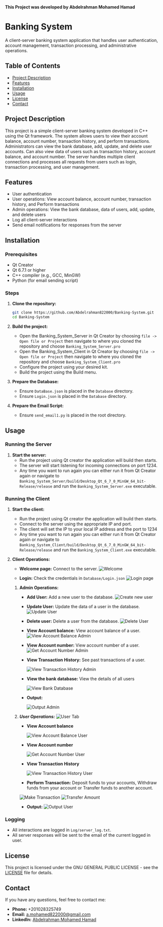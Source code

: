 **This Project was developed by Abdelrahman Mohamed Hamad**

# Banking System

A client-server banking system application that handles user authentication, account management, transaction processing, and administrative operations.

## Table of Contents
- [Project Description](#project-description)
- [Features](#features)
- [Installation](#installation)
- [Usage](#usage)
- [License](#license)
- [Contact](#contact)

## Project Description

This project is a simple client-server banking system developed in C++ using the Qt framework. 
The system allows users to view their account balance, account number, transaction history, and perform transactions. 
Administrators can view the bank database, add, update, and delete user accounts. 
Can also view data of users such as transaction history, account balance, and account number.
The server handles multiple client connections and processes all requests from users such as login, transaction processing, and user management.

## Features

- User authentication
- User operations: View account balance, account number, transaction history, and Perform transactions
- Admin operations: View the bank database, data of users, add, update, and delete users 
- Log all client-server interactions
- Send email notifications for responses from the server

## Installation

### Prerequisites

- Qt Creator
- Qt 6.7.1 or higher
- C++ compiler (e.g., GCC, MinGW)
- Python (for email sending script)

### Steps

1. **Clone the repository:**
    ```bash
    git clone https://github.com/Abdelrahman822000/Banking-System.git
    cd Banking-System
    ```

2. **Build the project:**
    - Open the Banking_System_Server in Qt Creator by choosing `file -> Open file or Project` then navigate to where you cloned the repository and choose `Banking_System_Server.pro`
    - Open the Banking_System_Client in Qt Creator by choosing `file -> Open file or Project` then navigate to where you cloned the repository and choose `Banking_System_Client.pro` 
    - Configure the project using your desired kit.
    - Build the project using the Build menu.

3. **Prepare the Database:**
    - Ensure `DataBase.json` is placed in the `Database` directory.
    - Ensure `Login.json` is placed in the `Database` directory.

4. **Prepare the Email Script:**
    - Ensure `send_email1.py` is placed in the root directory.

## Usage

### Running the Server

1. **Start the server:**
    - Run the project using Qt creator the application will build then starts.
    - The server will start listening for incoming connections on port 1234.
    - Any time you want to run again you can either run it from Qt Creator again or navigate to `Banking_System_Server/build/Desktop_Qt_6_7_0_MinGW_64_bit-Release/release` and run the `Banking_System_Server.exe` executable.

### Running the Client

1. **Start the client:**
    - Run the project using Qt creator the application will build then starts.
    - Connect to the server using the appropriate IP and port.
    - The client will set the IP to your local IP address and the port to 1234
    - Any time you want to run again you can either run it from Qt Creator again or navigate to `Banking_System_Client/build/Desktop_Qt_6_7_0_MinGW_64_bit-Release/release` and run the `Banking_System_Client.exe` executable.

2. **Client Operations:**
    - **Welcome page:** Connect to the server. ![Welcome](https://github.com/user-attachments/assets/48475698-8946-4513-be92-839f4a024d7b)

    - **Login:** Check the credentials in `Database/Login.json` ![Login page](https://github.com/user-attachments/assets/55d069cf-f630-4be7-9a00-11eb0c102768)

    1. **Admin Operations:**
        - **Add User:** Add a new user to the database. ![Create new user](https://github.com/user-attachments/assets/db4b07d6-ab8d-440c-bf8f-1fc04c69098b)

        - **Update User:** Update the data of a user in the database. ![Update User](https://github.com/user-attachments/assets/a6ba5b06-8beb-47af-9163-eb8e7a497790)

        - **Delete user:** Delete a user from the database. ![Delete User](https://github.com/user-attachments/assets/bf83ec1f-bd7a-42bd-b0ac-72b522d44242)

        - **View Account balance:** View account balance of a user. ![View Account Balance Admin](https://github.com/user-attachments/assets/d29ce41d-7102-4b49-9c72-7b1db5b8ba77)

        - **View Account number:** View account number of a user. ![Get Account Number Admin](https://github.com/user-attachments/assets/f0188e3b-409d-4ae9-925f-423dd4951b80)

        - **View Transaction History:** See past transactions of a user.

          ![View Transaction History Admin](https://github.com/user-attachments/assets/31dc7570-30bb-46c8-b0f3-0d8adfdd7d3f)

        - **View the bank database:** View the details of all users

          ![View Bank Database](https://github.com/user-attachments/assets/08446e97-db7f-419f-9884-962a810fc222)

        - **Output:**

          ![Output Admin](https://github.com/user-attachments/assets/bd017a98-1465-4fa1-8324-caad46db10f9)
          
    3. ***User Operations:***
        ![User Tab](https://github.com/user-attachments/assets/55d9f786-2a97-4622-8573-acfa0b39856d)

        - **View Account balance**

          ![View Account Balance User](https://github.com/user-attachments/assets/abfacea2-a196-43dc-9dee-70ba67387f1f)

        - **View Account number**

          ![Get Account Number User](https://github.com/user-attachments/assets/a80b9485-4aa4-4d73-8b7f-7504f690ec7a)

        - **View Transaction History**

          ![View Transaction History User](https://github.com/user-attachments/assets/44d7efa4-b6e6-410e-807a-46fe6f6f6324)

        - **Perform Transaction:** Deposit funds to your accounts, Withdraw funds from your account or Transfer funds to another account.
  
       
        ![Make Transaction](https://github.com/user-attachments/assets/69295986-aadf-43f9-af07-1db87f614e98)
        ![Transfer Amount](https://github.com/user-attachments/assets/269f6bc5-62c8-49b0-b629-84642e7ff5f9)

        - **Output:** ![Output User](https://github.com/user-attachments/assets/a140f52c-6948-4847-8537-ba0d1bcb5a51)

### Logging

- All interactions are logged in `Log/server_log.txt`.
- All server responses will be sent to the email of the current logged in user.

## License

This project is licensed under the  GNU GENERAL PUBLIC LICENSE - see the [LICENSE](LICENSE) file for details.

## Contact

If you have any questions, feel free to contact me:
- **Phone:** +201028325749
- **Email:** a.mohamed822000@gmail.com
- **LinkedIn:** [Abdelrahman Mohamed Hamad](https://www.linkedin.com/in/abdelrahman-mohamed-a1956b247/)

